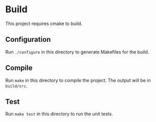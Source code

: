 # Build

This project requires cmake to build.

## Configuration

Run `./configure` in this directory to generate Makefiles for the build.

## Compile

Run `make` in this directory to compile the project. The output will be
in `build/src`.

## Test

Run `make test` in this directory to run the unit tests.
